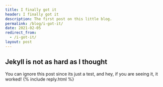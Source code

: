```yaml
---
title: I finally got it
header: I finally got it
description: The first post on this little blog.
permalink: /blog/i-got-it/
date: 2021-02-05
redirect_from: 
  - /i-got-it/
layout: post
---
```


## Jekyll is not as hard as I thought

You can ignore this post since its just a test, and hey, if you are seeing it, it worked!
{% include reply.html %}
